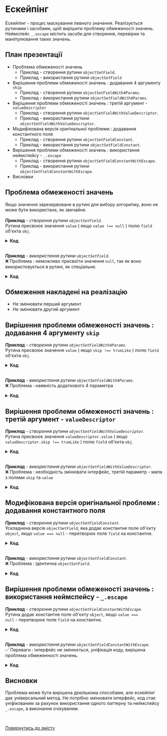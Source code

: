 # Ескейпінг

Ескейпінг - процес маскування певного значення. Реалізується рутинами і засобами, щоб вирішити проблему обмеженості значень.
Неймспейс <code>_.escape</code> містить засоби для створення, перевірки та маніпулювання таких значень.

## План презентації

* Проблема обмеженості значень
  * Приклад</b> - створення рутини <code>objectSetField</code>.
  * Приклад</b> - використання рутини <code>objectSetField</code>
* Вирішення проблеми обмеженості значень : додавання 4 аргументу <code>skip</code>
  * Приклад - створення рутини <code>objectSetFieldWith4Params</code>.
  * Приклад - використання рутини <code>objectSetFieldWith4Params</code>.
* Вирішення проблеми обмеженості значень : третій аргумент - <code>valueDescriptor</code>
  * Приклад - створення рутини <code>objectSetFieldWithValueDescriptor</code>.
  * Приклад - використання рутини <code>objectSetFieldWithValueDescriptor</code>.
* Модифікована версія оригінальної проблеми : додавання константного поля
  * Приклад - створення рутини <code>objectSetFieldConstant</code>.
  * Приклад - використання рутини <code>objectSetFieldConstant</code>.
* Вирішення проблеми обмеженості значень : використання неймспейсу - <code>_.escape</code>
  * Приклад - створення рутини <code>objectSetFieldConstantWithEscape</code>.
  * Приклад - використання рутини <code>objectSetFieldConstantWithEscape</code>.
* Висновки

## Проблема обмеженості значень

Якщо значення зарезервоване в рутині для вибору алгоритму, воно не може бути використане, як звичайне.<br><br>
<em><b>Приклад</b> - створення рутини <code>objectSetField</code>.</em><br>
Рутина присвоює значення <code>value</code> ( якщо <code>value !== null</code> ) полю <code>field</code> об'єкта <code>obj</code>.
<details>
  <summary>
    <b>Код</b>
  </summary>

<pre><code>function objectSetField( obj, field, value )
{
  if( value === null )
  return;
  else
  obj[ field ] = value;
}

module.exports = objectSetField;</code></pre>
</details>

<br>

<em><b>Приклад</b> - використання рутини <code>objectSetField</code>.</em><br>
❌ Проблема : неможливо присвоїти значення <code>null</code>, так як воно використовується в рутині, як спеціальне.
<details>
  <summary>
    <b>Код</b>
  </summary>

<pre><code>let objectSetField = require( './0_Implementation.s' );

let obj = {};

objectSetField( obj, 'field1', 1 );
objectSetField( obj, 'field2', 2 );
objectSetField( obj, 'field3', null );

console.log( obj );
/* log : { field1: 1, field2: 2 } */</code></pre>
</details>

## Обмеження накладені на реалізацію

* Не змінювати перший аргумент
* Не змінювати другий аргумент

## Вирішення проблеми обмеженості значень : додавання 4 аргументу <code>skip</code>

<em><b>Приклад</b> - створення рутини <code>objectSetFieldWith4Params</code>.</em><br>
Рутина присвоює значення <code>value</code> ( якщо <code>skip !== trueLike</code> ) полю <code>field</code> об'єкта <code>obj</code>.
<details>
  <summary>
    <b>Код</b>
  </summary>

<pre><code>function objectSetFieldWith4Params( obj, field, value, skip )
{
  if( skip === true )
  return;
  else
  obj[ field ] = value;
}
module.exports = objectSetFieldWith4Params;</code></pre>
</details>

<br>

<em><b>Приклад</b> - використання рутини <code>objectSetFieldWith4Params</code>.</em><br>
❌ Проблема : наявність додаткового 4 параметра
<details>
  <summary>
    <b>Код</b>
  </summary>

<pre><code>let objectSetFieldWith4Params = require( './1_ImplementationWith4Arguments.s' );

let obj = {};

objectSetFieldWith4Params( obj, 'field1', 1 );
objectSetFieldWith4Params( obj, 'field2', 2 );
objectSetFieldWith4Params( obj, 'field3', null );
objectSetFieldWith4Params( obj, 'field4', null, true );

console.log( obj );
/* log : { field1: 1, field2: 2, field3: null } */</code></pre>
</details>

## Вирішення проблеми обмеженості значень : третій аргумент - <code>valueDescriptor</code>

<em><b>Приклад</b> - створення рутини <code>objectSetFieldWithValueDescriptor</code>.</em><br>
Рутина присвоює значення <code>valueDescriptor.value</code> ( якщо <code>valueDescriptor.skip !== trueLike</code> ) полю <code>field</code> об'єкта <code>obj</code>.
<details>
  <summary>
    <b>Код</b>
  </summary>

<pre><code>function objectSetFieldWithValueDescriptor( obj, field, valueDescriptor )
{
  if( valueDescriptor.skip === true )
  return;
  else
  obj[ field ] = valueDescriptor.value;
}

module.exports = objectSetFieldWithValueDescriptor;</code></pre>
</details>

<br>

<em><b>Приклад</b> - використання рутини <code>objectSetFieldWithValueDescriptor</code>.</em><br>
❌ Проблема : необхідність змінювати інтерфейс, третій параметр - мапа з полями <code>skip</code> та <code>value</code>
<details>
  <summary>
    <b>Код</b>
  </summary>

<pre><code>let objectSetFieldWithValueDescriptor = require( './4_ImplementationWithValueDescriptor.s' );

let obj = {};

objectSetFieldWithValueDescriptor( obj, 'field1', { value : 1, skip : false } );
objectSetFieldWithValueDescriptor( obj, 'field2', { value : 2, skip : false } );
objectSetFieldWithValueDescriptor( obj, 'field3', { value : null, skip : false } );
objectSetFieldWithValueDescriptor( obj, 'field4', { value : null, skip : true } );

console.log( obj );
/* log : { field1: 1, field2: 2, field3: null } */</code></pre>
</details>

## Модифікована версія оригінальної проблеми : додавання константного поля

<em><b>Приклад</b> - створення рутини <code>objectSetFieldConstant</code>.</em><br>
Ускладнена версія <code>objectSetField</code>, яка додає константне поле об'єкту <code>object</code>, якщо <code>value === null</code> - перетворює поле <code>field</code> на константне.
<details>
  <summary>
    <b>Код</b>
  </summary>

<pre><code>function objectSetFieldConstant( object, field, value )
{
  if( value === null )
  {
    Object.defineProperty
    (
      object,
      field,
      {
        enumerable : true,
        configurable : false,
        writable : false,
        value : object[ field ]
      }
    );
  }
  else
  {
    Object.defineProperty
    (
      object,
      field,
      {
        enumerable : true,
        configurable : false,
        writable : false,
        value
      }
    );
  }
}

module.exports = objectSetFieldConstant;</code></pre>
</details>

<br>

<em><b>Приклад</b> - використання рутини <code>objectSetFieldConstant</code>.</em><br>
❌ Проблема : ідентична <code>objectSetField</code>.
<details>
  <summary>
    <b>Код</b>
  </summary>

<pre><code>let objectSetFieldConstant = require( './5_ImplementationAddConstantField.s' );

let obj = { fieldToBeRemained : 1, fieldToBeChanged : 2 };

objectSetFieldConstant( obj, 'field1', 1 );
objectSetFieldConstant( obj, 'fieldToBeChanged', 'changed' );
objectSetFieldConstant( obj, 'fieldToBeRemained', null );

console.log( Object.getOwnPropertyDescriptors( obj ) );
/*
log :
{
  fieldToBeRemained:
  {
    value: 1,
    writable: false,
    enumerable: true,
    configurable: false
  },
  fieldToBeChanged:
  {
    value: 'changed',
    writable: false,
    enumerable: true,
    configurable: false
  },
  field1:
  {
    value: 1,
    writable: false,
    enumerable: true,
    configurable: false
  }
}
*/</code></pre>
</details>

## Вирішення проблеми обмеженості значень : використання неймспейсу - <code>_.escape</code>

<em><b>Приклад</b> - створення рутини <code>objectSetFieldConstantWithEscape</code>.</em><br>
Рутина додає константне поле об'єкту <code>object</code>, якщо <code>value === null</code> - перетворює поле <code>field</code> на константне.
<details>
  <summary>
    <b>Код</b>
  </summary>

<pre><code>let _ = require( '../..' );

function objectSetFieldConstantWithEscape( object, field, value )
{
  if( _.escape.is( value ) )
  {
    Object.defineProperty
    (
      object,
      field,
      {
        enumerable : true,
        configurable : false,
        writable : false,
        value : _.escape.right( value )
      }
    );
  }
  else if( value === null )
  {
    Object.defineProperty
    (
      object,
      field,
      {
        enumerable : true,
        configurable : false,
        writable : false,
        value : object[ field ]
      }
    );
  }
  else
  {
    Object.defineProperty
    (
      object,
      field,
      {
        enumerable : true,
        configurable : false,
        writable : false,
        value
      }
    );
  }
  return object;
}

module.exports = objectSetFieldConstantWithEscape;
</code></pre>
</details>

<br>

<em><b>Приклад</b> - використання рутини <code>objectSetFieldConstantWithEscape</code>.</em><br>
✅  Переваги : інтерфейс не змінюється, уніфікація коду, вирішена проблема обмеженності значень.
<details>
  <summary>
    <b>Код</b>
  </summary>

<pre><code>let _ = require( '../..' );
let objectSetFieldConstantWithEscape = require( './6_ImplementationAddConstantFieldWithEscape.s' )

var src = { 'fieldToBeRemained' : 1 };
objectSetFieldConstantWithEscape( src, 'fieldToBeRemained', null );
console.log( 'src1 : ', Object.getOwnPropertyDescriptors( src ) );
/*
log :

src1 :
{
  fieldToBeRemained:
  {
    value: 1,
    writable: false,
    enumerable: true,
    configurable: false
  }
}
*/

var src2 = { 'fieldToBeChanged' : 1 };
objectSetFieldConstantWithEscape( src2, 'fieldToBeChanged', 'changed' );
console.log( 'src2 : ', Object.getOwnPropertyDescriptors( src2 ) );
/*
log :

src1 :
{
  fieldToBeChanged:
  {
    value: 'changed',
    writable: false,
    enumerable: true,
    configurable: false
  }
}
*/

var src3 = { 'fieldToBeChangedWithNull' : 1 };
objectSetFieldConstantWithEscape( src3, 'fieldToBeChangedWithNull', _.escape.make( null ) );
console.log( 'src3 : ', Object.getOwnPropertyDescriptors( src3 ) );
/*
log :

src1 :
{
  fieldToBeChangedWithNull:
  {
    value: null,
    writable: false,
    enumerable: true,
    configurable: false
  }
}
*/</code></pre>
</details>

## Висновки
  
Проблема може бути вирішена декількома способами, але ескейпінг дає універсальний метод. Не потрібно змінювати інтерфейс, код стає уніфікованим за рахунок використання одного паттерну та неймспейсу <code>_.escape</code>, а виконання очікуваним.</em>

<br>

[Повернутись до змісту](../README.md#Концепції) 


<!-- 
<br>

<details>
  <summary>
    <b>Вирішення проблеми обмеженості значень : використання неймспейсу - <code>_.escape</code></b>
  </summary></br>
  
<em><b>Приклад</b> - створення рутини <code>objectSetFieldConstantWithEscape</code>.</em><br><br>
Рутина додає константне поле об'єкту <code>object</code>, якщо <code>value === null</code> - перетворює поле <code>field</code> на константне.<br><br>
<pre><code>let _ = require( '../..' );

function objectSetFieldConstantWithEscape( object, field, value )
{
  if( _.escape.is( value ) )
  {
    Object.defineProperty
    (
      object,
      field,
      {
        enumerable : true,
        configurable : false,
        writable : false,
        value : _.escape.right( value )
      }
    );
  }
  else if( value === null )
  {
    Object.defineProperty
    (
      object,
      field,
      {
        enumerable : true,
        configurable : false,
        writable : false,
        value : object[ field ]
      }
    );
  }
  else
  {
    Object.defineProperty
    (
      object,
      field,
      {
        enumerable : true,
        configurable : false,
        writable : false,
        value
      }
    );
  }
  return object;
}

module.exports = objectSetFieldConstantWithEscape;
</code></pre>

  <br>

  <em><b>Приклад</b> - використання рутини <code>objectSetFieldConstantWithEscape</code>.</em><br><br>
  ✅  Переваги : інтерфейс не змінюється, уніфікація коду, вирішена проблема обмеженності значень.<br><br>
  <pre><code>let _ = require( '../..' );
let objectSetFieldConstantWithEscape = require( './6_ImplementationAddConstantFieldWithEscape.s' )

var src = { 'fieldToBeRemained' : 1 };
objectSetFieldConstantWithEscape( src, 'fieldToBeRemained', null );
console.log( 'src1 : ', Object.getOwnPropertyDescriptors( src ) );
/*
log :

src1 :
{
  fieldToBeRemained:
  {
    value: 1,
    writable: false,
    enumerable: true,
    configurable: false
  }
}
*/

var src2 = { 'fieldToBeChanged' : 1 };
objectSetFieldConstantWithEscape( src2, 'fieldToBeChanged', 'changed' );
console.log( 'src2 : ', Object.getOwnPropertyDescriptors( src2 ) );
/*
log :

src1 :
{
  fieldToBeChanged:
  {
    value: 'changed',
    writable: false,
    enumerable: true,
    configurable: false
  }
}
*/

var src3 = { 'fieldToBeChangedWithNull' : 1 };
objectSetFieldConstantWithEscape( src3, 'fieldToBeChangedWithNull', _.escape.make( null ) );
console.log( 'src3 : ', Object.getOwnPropertyDescriptors( src3 ) );
/*
log :

src1 :
{
  fieldToBeChangedWithNull:
  {
    value: null,
    writable: false,
    enumerable: true,
    configurable: false
  }
}
*/</code></pre>

</details>

<br>

<details>
  <summary>
    <b>Висновки</b>
  </summary></br>
  
<em>Проблема може бути вирішена декількома способами, але ескейпінг дає універсальний метод. Не потрібно змінювати інтерфейс, код стає уніфікованим за рахунок використання одного паттерну та неймспейсу <code>_.escape</code>, а виконання очікуваним.</em>

</details>

<br>

[Повернутись до змісту](../README.md#Концепції) -->
